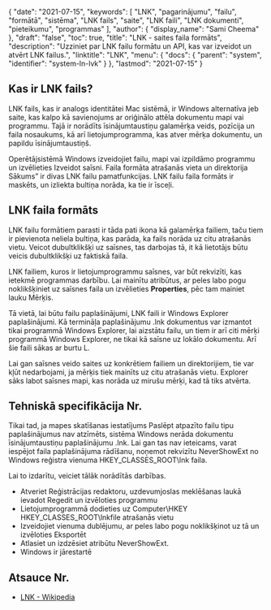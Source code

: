 {
  "date": "2021-07-15",
  "keywords": [
"LNK",
"pagarinājumu",
"failu",
"formātā",
"sistēma",
"LNK fails",
"saite",
"LNK faili",
"LNK dokumenti",
"pieteikumu",
"programmas"
],
  "author": {
    "display_name": "Sami Cheema"
},
  "draft": "false",
  "toc": true,
  "title": "LNK - saites faila formāts",
  "description": "Uzziniet par LNK failu formātu un API, kas var izveidot un atvērt LNK failus.",
  "linktitle": "LNK",
  "menu": {
    "docs": {
      "parent": "system",
      "identifier": "system-ln-lvk"
}
},
  "lastmod": "2021-07-15"
}

## Kas ir LNK fails? ##

LNK fails, kas ir analogs identitātei Mac sistēmā, ir Windows alternatīva jeb saite, kas kalpo kā savienojums ar oriģinālo attēla dokumentu mapi vai programmu. Tajā ir norādīts īsinājumtaustiņu galamērķa veids, pozīcija un faila nosaukums, kā arī lietojumprogramma, kas atver mērķa dokumentu, un papildu īsinājumtaustiņš.

Operētājsistēmā Windows izveidojiet failu, mapi vai izpildāmo programmu un izvēlieties Izveidot saīsni. Faila formāta atrašanās vieta un direktorija Sākums” ir divas LNK failu pamatfunkcijas. LNK failu faila formāts ir maskēts, un izliekta bultiņa norāda, ka tie ir īsceļi.

## LNK faila formāts ##

LNK failu formātiem parasti ir tāda pati ikona kā galamērķa failiem, taču tiem ir pievienota neliela bultiņa, kas parāda, ka fails norāda uz citu atrašanās vietu. Veicot dubultklikšķi uz saīsnes, tas darbojas tā, it kā lietotājs būtu veicis dubultklikšķi uz faktiskā faila.

LNK failiem, kuros ir lietojumprogrammu saīsnes, var būt rekvizīti, kas ietekmē programmas darbību. Lai mainītu atribūtus, ar peles labo pogu noklikšķiniet uz saīsnes faila un izvēlieties **Properties**, pēc tam mainiet lauku Mērķis.

Tā vietā, lai būtu failu paplašinājumi, LNK faili ir Windows Explorer paplašinājumi. Kā termināļa paplašinājumu .lnk dokumentus var izmantot tikai programmā Windows Explorer, lai aizstātu failu, un tiem ir arī citi mērķi programmā Windows Explorer, ne tikai kā saīsne uz lokālo dokumentu. Arī šie faili sākas ar burtu L.

Lai gan saīsnes veido saites uz konkrētiem failiem un direktorijiem, tie var kļūt nedarbojami, ja mērķis tiek mainīts uz citu atrašanās vietu. Explorer sāks labot saīsnes mapi, kas norāda uz mirušu mērķi, kad tā tiks atvērta.


## Tehniskā specifikācija Nr.

Tikai tad, ja mapes skatīšanas iestatījums Paslēpt atpazīto failu tipu paplašinājumus nav atzīmēts, sistēma Windows nerāda dokumentu īsinājumtaustiņu paplašinājumu .lnk. Lai gan tas nav ieteicams, varat iespējot faila paplašinājuma rādīšanu, noņemot rekvizītu NeverShowExt no Windows reģistra vienuma HKEY_CLASSES_ROOT\lnk faila.

Lai to izdarītu, veiciet tālāk norādītās darbības.

* Atveriet Reģistrācijas redaktoru, uzdevumjoslas meklēšanas laukā ievadot Regedit un izvēloties programmu
* Lietojumprogrammā dodieties uz Computer\HKEY HKEY_CLASSES_ROOT\lnkfile atrašanās vietu
* Izveidojiet vienuma dublējumu, ar peles labo pogu noklikšķinot uz tā un izvēloties Eksportēt
* Atlasiet un izdzēsiet atribūtu NeverShowExt.
* Windows ir jārestartē


## Atsauce Nr.

* [LNK - Wikipedia](https://en.m.wikipedia.org/wiki/Shortcut_(computing))
